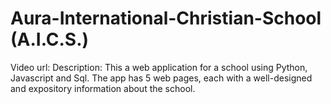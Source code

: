 # Aura-International-Christian-School (A.I.C.S.)
Video url:
Description:
This a web application for a school using Python, Javascript and Sql. The app has 5 web pages, each with a well-designed and expository information about the school.
